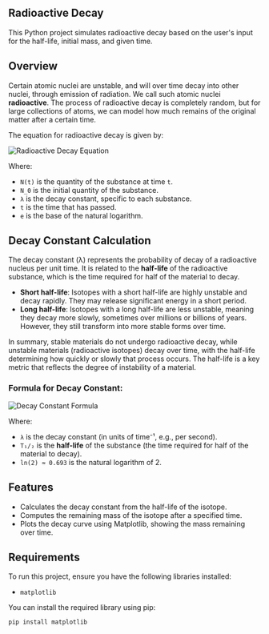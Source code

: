 ## Radioactive Decay 


This Python project simulates radioactive decay based on the user's input for the half-life, initial mass, and given time. 


## Overview
Certain atomic nuclei are unstable, and will over time decay into other nuclei, through emission of radiation. We call such atomic nuclei **radioactive**. The process of radioactive decay is completely random, but for large collections of atoms, we can model how much remains of the original matter after a certain time.


The equation for radioactive decay is given by:

![Radioactive Decay Equation](https://latex.codecogs.com/png.latex?N(t)%20=%20N_0e^{-\lambda%20t})

Where:

- `N(t)` is the quantity of the substance at time `t`.
- `N_0` is the initial quantity of the substance.
- `λ` is the decay constant, specific to each substance.
- `t` is the time that has passed.
- `e` is the base of the natural logarithm.


## Decay Constant Calculation

The decay constant (λ) represents the probability of decay of a radioactive nucleus per unit time. It is related to the **half-life** of the radioactive substance, which is the time required for half of the material to decay.

 -  **Short half-life**: Isotopes with a short half-life are highly unstable and decay rapidly. They may release significant energy in a short period.
 -  **Long half-life**: Isotopes with a long half-life are less unstable, meaning they decay more slowly, sometimes over millions or billions of years. However, they still transform into more stable forms over time.

In summary, stable materials do not undergo radioactive decay, while unstable materials (radioactive isotopes) decay over time, with the half-life determining how quickly or slowly that process occurs. The half-life is a key metric that reflects the degree of instability of a material.

### Formula for Decay Constant:

![Decay Constant Formula](https://latex.codecogs.com/png.latex?\lambda%20=%20\frac{\ln(2)}{T_{1/2}})

Where:
- `λ` is the decay constant (in units of time⁻¹, e.g., per second).
- `T₁/₂` is the **half-life** of the substance (the time required for half of the material to decay).
- `ln(2) ≈ 0.693` is the natural logarithm of 2.


## Features

- Calculates the decay constant from the half-life of the isotope.
- Computes the remaining mass of the isotope after a specified time.
- Plots the decay curve using Matplotlib, showing the mass remaining over time.


## Requirements

To run this project, ensure you have the following libraries installed:

- `matplotlib`

You can install the required library using pip:

```bash
pip install matplotlib

